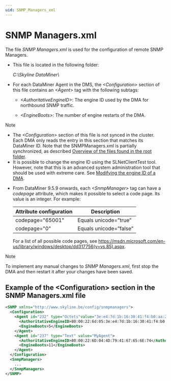 ```yaml
---
uid: SNMP_Managers_xml
---
```


# SNMP Managers.xml

The file *SNMP Managers.xml* is used for the configuration of remote SNMP Managers.

- This file is located in the following folder:

  *C:\\Skyline DataMiner\\*

- For each DataMiner Agent in the DMS, the *\<Configuration>* section of this file contains an *\<Agent>* tag with the following subtags:

  - *\<AuthoritativeEngineID>*: The engine ID used by the DMA for northbound SNMP traffic.

  - *\<EngineBoots>*: The number of engine restarts of the DMA.

> [!NOTE]
>
> - The *\<Configuration>* section of this file is not synced in the cluster. Each DMA only reads the entry in this section that matches its DataMiner ID. Note that the SNMPManagers.xml is partially synchronized, as described [Overview of the files found in the root folder](xref:Overview_of_the_files_found_in_the_root_folder).
> - It is possible to change the engine ID using the SLNetClientTest tool. However, note that this is an advanced system administration tool that should be used with extreme care. See [Modifying the engine ID of a DMA](xref:SLNetClientTest_modifying_engine_id).

- From DataMiner 9.5.9 onwards, each *\<SnmpManager>* tag can have a *codepage* attribute, which makes it possible to select a code page. Its value is an integer. For example:

  | Attribute configuration | Description            |
  |---------------------------|------------------------|
  | codepage="65001"          | Equals unicode=”true”  |
  | codepage="0"              | Equals unicode=”false” |

    For a list of all possible code pages, see <https://msdn.microsoft.com/en-us/library/windows/desktop/dd317756(v=vs.85).aspx>.

> [!NOTE]
> To implement any manual changes to *SNMP Managers.xml*, first stop the DMA and then restart it after your changes have been saved.

## Example of the \<Configuration> section in the SNMP Managers.xml file

```xml
<SNMP xmlns="http://www.skyline.be/config/snmpmanagers">
  <Configuration>
    <Agent id="232" type="Octets"value="3e:e4:7d:1b:16:30:41:f4:b0:aa:2a:13:30:85:b8:75">
      <AuthoritativeEngineID>80:00:22:6d:05:3e:e4:7d:1b:16:30:41:f4:b0:aa:2a:13:30:85:b8:75</AuthoritativeEngineID>
      <EngineBoots>5</EngineBoots>
    </Agent>
    <Agent id="237" type="Text" value="MyAgent">
      <AuthoritativeEngineID>80:00:22:6D:04:4D:79:41:67:65:6E:74</AuthoritativeEngineID>
      <EngineBoots>11</EngineBoots>
    </Agent>
  </Configuration>
  <SnmpManagers>
    ...
  </SnmpManagers>
</SNMP>
```

